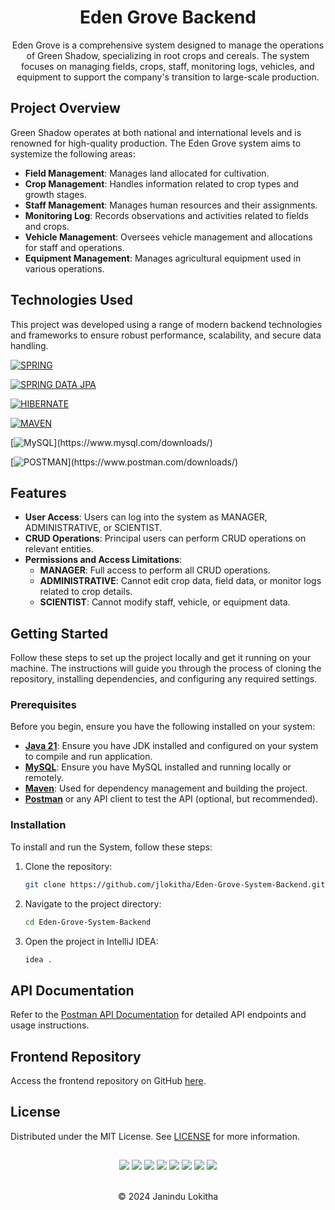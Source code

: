<h1 align="center">Eden Grove Backend</h1>

<p align="center">
Eden Grove is a comprehensive system designed to manage the operations of Green Shadow, specializing in root crops and cereals. The system focuses on managing fields, crops, staff, monitoring logs, vehicles, and equipment to support the company's transition to large-scale production.
</p>

## Project Overview

Green Shadow operates at both national and international levels and is renowned for high-quality production. The Eden Grove system aims to systemize the following areas:

- **Field Management**: Manages land allocated for cultivation.
- **Crop Management**: Handles information related to crop types and growth stages.
- **Staff Management**: Manages human resources and their assignments.
- **Monitoring Log**: Records observations and activities related to fields and crops.
- **Vehicle Management**: Oversees vehicle management and allocations for staff and operations.
- **Equipment Management**: Manages agricultural equipment used in various operations.

## Technologies Used

This project was developed using a range of modern backend technologies and frameworks to ensure robust performance, scalability, and secure data handling.

[![SPRING](https://img.shields.io/badge/Spring_Framework-black?style=for-the-badge&logo=spring&logoColor=green)](https://spring.io/projects/spring-framework)

[![SPRING DATA JPA](https://img.shields.io/badge/Spring_Data_JPA-black?style=for-the-badge&logo=spring&logoColor=green)](https://spring.io/projects/spring-data-jpa)

[![HIBERNATE](https://img.shields.io/badge/Hibernate-black?style=for-the-badge&logo=Hibernate&logoColor=BBAE79)](https://hibernate.org/orm/)

[![MAVEN](https://img.shields.io/badge/Maven-black?style=for-the-badge&logo=apachemaven&logoColor=C77361)](https://maven.apache.org/download.cgi)

[![MySQL](https://img.shields.io/badge/Mysql-black?style=for-the-badge&logo=mysql&logoColor=08668E")](https://www.mysql.com/downloads/)

[![POSTMAN](https://img.shields.io/badge/Postman-black?style=for-the-badge&logo=Postman&logoColor=FF713D")](https://www.postman.com/downloads/)

## Features

- **User Access**: Users can log into the system as MANAGER, ADMINISTRATIVE, or SCIENTIST.
- **CRUD Operations**: Principal users can perform CRUD operations on relevant entities.
- **Permissions and Access Limitations**:
    - **MANAGER**: Full access to perform all CRUD operations.
    - **ADMINISTRATIVE**: Cannot edit crop data, field data, or monitor logs related to crop details.
    - **SCIENTIST**: Cannot modify staff, vehicle, or equipment data.

<!-- ## Technologies Used

- **Java**: Backend programming language.
- **Spring Boot**: Framework for building the backend application.
- **Hibernate**: ORM framework for database interactions.
- **PostgreSQL**: Database for storing application data.
- **JWT**: For user authentication and access control.
- **Lombok**: To reduce boilerplate code. -->

## Getting Started

Follow these steps to set up the project locally and get it running on your machine. The instructions will guide you through the process of cloning the repository, installing dependencies, and configuring any required settings.

### Prerequisites

Before you begin, ensure you have the following installed on your system:

- **[Java 21](https://www.oracle.com/java/technologies/javase/jdk21-archive-downloads.html)**: Ensure you have JDK installed and configured on your system to compile and run application.
- **[MySQL](https://dev.mysql.com/downloads/)**: Ensure you have MySQL installed and running locally or remotely.
- **[Maven](https://mvnrepository.com/)**: Used for dependency management and building the project.
- **[Postman](https://www.postman.com/downloads/)** or any API client to test the API (optional, but recommended).

### Installation

To install and run the System, follow these steps:

1. Clone the repository:

   ```sh
   git clone https://github.com/jlokitha/Eden-Grove-System-Backend.git
   ```

2. Navigate to the project directory:

   ```sh
   cd Eden-Grove-System-Backend
   ```

3. Open the project in IntelliJ IDEA:

   ```bash
   idea .
   ```

## API Documentation

Refer to the [Postman API Documentation](https://documenter.getpostman.com/view/35384124/2sAYBaBAHr) for detailed API endpoints and usage instructions.

## Frontend Repository

Access the frontend repository on GitHub [here](https://github.com/jlokitha/Eden-Grove-System-Frontend.git).

## License

Distributed under the MIT License. See [LICENSE](LICENSE) for more information.

##

<div align="center">
<a href="https://github.com/jlokitha" target="_blank"><img src = "https://img.shields.io/badge/GitHub-000000?style=for-the-badge&logo=github&logoColor=white"></a>
<a href="https://git-scm.com/" target="_blank"><img src = "https://img.shields.io/badge/Git-000000?style=for-the-badge&logo=git&logoColor=white"></a>
<a href="https://spring.io/projects/spring-framework" target="_blank"><img src = "https://img.shields.io/badge/Spring_Framework-000000?style=for-the-badge&logo=spring&logoColor=white"></a>
<a href="https://spring.io/projects/spring-data-jpa" target="_blank"><img src = "https://img.shields.io/badge/Spring_Data_JPA-000000?style=for-the-badge&logo=spring&logoColor=white"></a>
<a href="https://www.mysql.com/downloads/" target="_blank"><img src = "https://img.shields.io/badge/MySQL-000000?style=for-the-badge&logo=mysql&logoColor=white"></a>
<a href="https://maven.apache.org/download.cgi" target="_blank"><img src = "https://img.shields.io/badge/Maven-000000?style=for-the-badge&logo=apachemaven&logoColor=white"></a>
<a href="https://www.postman.com/downloads/" target="_blank"><img src = "https://img.shields.io/badge/Postman-000000?style=for-the-badge&logo=Postman&logoColor=white"></a>
<a href="https://www.jetbrains.com/idea/download/?section=windows" target="_blank"><img src = "https://img.shields.io/badge/intellij-000000?style=for-the-badge&logo=intellijidea&logoColor=white"></a>
</div> <br>

<p align="center">
  &copy; 2024 Janindu Lokitha
</p>
